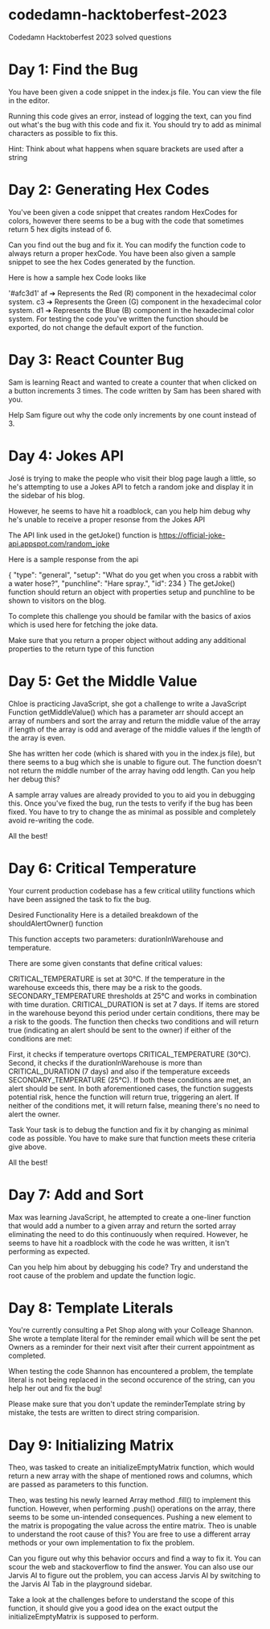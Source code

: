 # codedamn-hacktoberfest-2023

Codedamn Hacktoberfest 2023 solved questions

# Day 1: Find the Bug

You have been given a code snippet in the index.js file. You can view the file in the editor.

Running this code gives an error, instead of logging the text, can you find out what's the bug with this code and fix it. You should try to add as minimal characters as possible to fix this.

Hint: Think about what happens when square brackets are used after a string

# Day 2: Generating Hex Codes

You've been given a code snippet that creates random HexCodes for colors, however there seems to be a bug with the code that sometimes return 5 hex digits instead of 6.

Can you find out the bug and fix it. You can modify the function code to always return a proper hexCode. You have been also given a sample snippet to see the hex Codes generated by the function.

Here is how a sample hex Code looks like

'#afc3d1'
af ➔ Represents the Red (R) component in the hexadecimal color system.
c3 ➔ Represents the Green (G) component in the hexadecimal color system.
d1 ➔ Represents the Blue (B) component in the hexadecimal color system.
For testing the code you've written the function should be exported, do not change the default export of the function.

# Day 3: React Counter Bug

Sam is learning React and wanted to create a counter that when clicked on a button increments 3 times. The code written by Sam has been shared with you.

Help Sam figure out why the code only increments by one count instead of 3.

# Day 4: Jokes API

José is trying to make the people who visit their blog page laugh a little, so he's attempting to use a Jokes API to fetch a random joke and display it in the sidebar of his blog.

However, he seems to have hit a roadblock, can you help him debug why he's unable to receive a proper resonse from the Jokes API

The API link used in the getJoke() function is https://official-joke-api.appspot.com/random_joke

Here is a sample response from the api

{
"type": "general",
"setup": "What do you get when you cross a rabbit with a water hose?",
"punchline": "Hare spray.",
"id": 234
}
The getJoke() function should return an object with properties setup and punchline to be shown to visitors on the blog.

To complete this challenge you should be familar with the basics of axios which is used here for fetching the joke data.

Make sure that you return a proper object without adding any additional properties to the return type of this function

# Day 5: Get the Middle Value

Chloe is practicing JavaScript, she got a challenge to write a JavaScript Function getMiddleValue() which has a parameter arr should accept an array of numbers and sort the array and return the middle value of the array if length of the array is odd and average of the middle values if the length of the array is even.

She has written her code (which is shared with you in the index.js file), but there seems to a bug which she is unable to figure out. The function doesn't not return the middle number of the array having odd length. Can you help her debug this?

A sample array values are already provided to you to aid you in debugging this. Once you've fixed the bug, run the tests to verify if the bug has been fixed. You have to try to change the as minimal as possible and completely avoid re-writing the code.

All the best!

# Day 6: Critical Temperature

Your current production codebase has a few critical utility functions which have been assigned the task to fix the bug.

Desired Functionality
Here is a detailed breakdown of the shouldAlertOwner() function

This function accepts two parameters: durationInWarehouse and temperature.

There are some given constants that define critical values:

CRITICAL_TEMPERATURE is set at 30°C. If the temperature in the warehouse exceeds this, there may be a risk to the goods.
SECONDARY_TEMPERATURE thresholds at 25°C and works in combination with time duration.
CRITICAL_DURATION is set at 7 days. If items are stored in the warehouse beyond this period under certain conditions, there may be a risk to the goods.
The function then checks two conditions and will return true (indicating an alert should be sent to the owner) if either of the conditions are met:

First, it checks if temperature overtops CRITICAL_TEMPERATURE (30°C).
Second, it checks if the durationInWarehouse is more than CRITICAL_DURATION (7 days) and also if the temperature exceeds SECONDARY_TEMPERATURE (25°C). If both these conditions are met, an alert should be sent.
In both aforementioned cases, the function suggests potential risk, hence the function will return true, triggering an alert. If neither of the conditions met, it will return false, meaning there's no need to alert the owner.

Task
Your task is to debug the function and fix it by changing as minimal code as possible. You have to make sure that function meets these criteria give above.

All the best!

# Day 7: Add and Sort

Max was learning JavaScript, he attempted to create a one-liner function that would add a number to a given array and return the sorted array eliminating the need to do this continuously when required. However, he seems to have hit a roadblock with the code he was written, it isn't performing as expected.

Can you help him about by debugging his code? Try and understand the root cause of the problem and update the function logic.

# Day 8: Template Literals

You're currently consulting a Pet Shop along with your Colleage Shannon. She wrote a template literal for the reminder email which will be sent the pet Owners as a reminder for their next visit after their current appointment as completed.

When testing the code Shannon has encountered a problem, the template literal is not being replaced in the second occurence of the string, can you help her out and fix the bug!

Please make sure that you don't update the reminderTemplate string by mistake, the tests are written to direct string comparision.

# Day 9: Initializing Matrix

Theo, was tasked to create an initializeEmptyMatrix function, which would return a new array with the shape of mentioned rows and columns, which are passed as parameters to this function.

Theo, was testing his newly learned Array method .fill() to implement this function. However, when performing .push() operations on the array, there seems to be some un-intended consequences. Pushing a new element to the matrix is propogating the value across the entire matrix. Theo is unable to understand the root cause of this? You are free to use a different array methods or your own implementation to fix the problem.

Can you figure out why this behavior occurs and find a way to fix it. You can scour the web and stackoverflow to find the answer. You can also use our Jarvis AI to figure out the problem, you can access Jarvis AI by switching to the Jarvis AI Tab in the playground sidebar.

Take a look at the challenges before to understand the scope of this function, it should give you a good idea on the exact output the initializeEmptyMatrix is supposed to perform.
